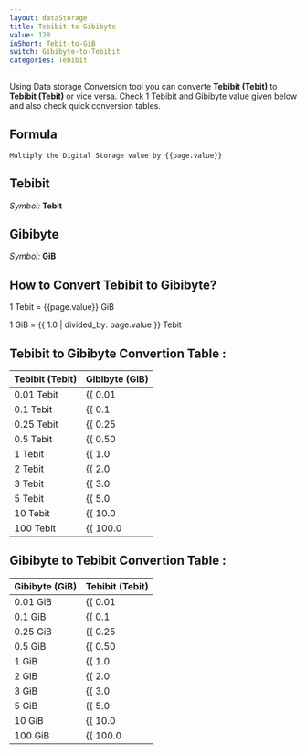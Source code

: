 ```yaml
---
layout: dataStorage
title: Tebibit to Gibibyte
value: 128
inShort: Tebit-to-GiB
switch: Gibibyte-to-Tebibit
categories: Tebibit
---
```


Using Data storage Conversion tool you can converte **Tebibit (Tebit)** to **Tebibit (Tebit)** or vice versa. Check 1 Tebibit and Gibibyte value given below and also check quick conversion tables.

## Formula
`Multiply the Digital Storage value by {{page.value}}`

## Tebibit
*Symbol:* **Tebit**

## Gibibyte
*Symbol:* **GiB**

## How to Convert Tebibit to Gibibyte?

1 Tebit = {{page.value}} GiB

1 GiB = {{ 1.0 | divided_by: page.value }} Tebit


## Tebibit to Gibibyte Convertion Table :

| Tebibit (Tebit) | Gibibyte (GiB) |
| ---- | ---- |
| 0.01 Tebit | {{ 0.01 | times: page.value }} GiB |
| 0.1 Tebit | {{ 0.1 | times: page.value }} GiB |
| 0.25 Tebit | {{ 0.25 | times: page.value }} GiB |
| 0.5 Tebit | {{ 0.50 | times: page.value }} GiB |
| 1 Tebit | {{ 1.0 | times: page.value }} GiB |
| 2 Tebit | {{ 2.0 | times: page.value }} GiB |
| 3 Tebit | {{ 3.0 | times: page.value }} GiB |
| 5 Tebit | {{ 5.0 | times: page.value }} GiB |
| 10 Tebit | {{ 10.0 | times: page.value }} GiB |
| 100 Tebit | {{ 100.0 | times: page.value }} GiB |

## Gibibyte to Tebibit Convertion Table :

| Gibibyte (GiB) | Tebibit (Tebit) |
| ---- | ---- |
| 0.01 GiB | {{ 0.01 | divided_by: page.value }} Tebit |
| 0.1 GiB | {{ 0.1 | divided_by: page.value }} Tebit |
| 0.25 GiB | {{ 0.25 | divided_by: page.value }} Tebit |
| 0.5 GiB | {{ 0.50 | divided_by: page.value }} Tebit |
| 1 GiB | {{ 1.0 | divided_by: page.value }} Tebit |
| 2 GiB | {{ 2.0 | divided_by: page.value }} Tebit |
| 3 GiB | {{ 3.0 | divided_by: page.value }} Tebit |
| 5 GiB | {{ 5.0 | divided_by: page.value }} Tebit |
| 10 GiB | {{ 10.0 | divided_by: page.value }} Tebit |
| 100 GiB | {{ 100.0 | divided_by: page.value }} Tebit |


<script>
document.getElementById('selectInput')[15].selected = true
document.getElementById('selectOutput')[13].selected = true
</script>
